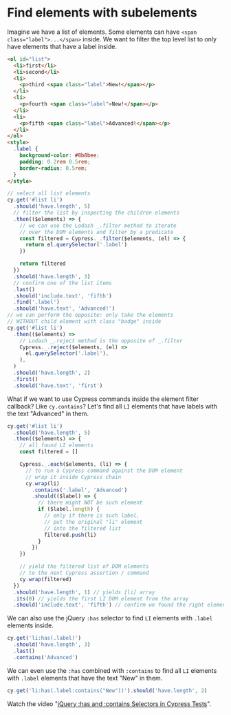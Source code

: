 # Find elements with subelements

Imagine we have a list of elements. Some elements can have `<span class="label">...</span>` inside. We want to filter the top level list to only have elements that have a label inside.

<!-- fiddle Find elements with labels inside -->

```html
<ol id="list">
  <li>first</li>
  <li>second</li>
  <li>
    <p>third <span class="label">New!</span></p>
  </li>
  <li>
    <p>fourth <span class="label">New!</span></p>
  </li>
  <li>
    <p>fifth <span class="label">Advanced!</span></p>
  </li>
</ol>
<style>
  .label {
    background-color: #8b8bee;
    padding: 0.2rem 0.5rem;
    border-radius: 0.5rem;
  }
</style>
```

```js
// select all list elements
cy.get('#list li')
  .should('have.length', 5)
  // filter the list by inspecting the children elements
  .then(($elements) => {
    // we can use the Lodash _.filter method to iterate
    // over the DOM elements and filter by a predicate
    const filtered = Cypress._.filter($elements, (el) => {
      return el.querySelector('.label')
    })

    return filtered
  })
  .should('have.length', 3)
  // confirm one of the list items
  .last()
  .should('include.text', 'fifth')
  .find('.label')
  .should('have.text', 'Advanced!')
// we can perform the opposite: only take the elements
// WITHOUT child element with class "badge" inside
cy.get('#list li')
  .then(($elements) =>
    // Lodash _.reject method is the opposite of _.filter
    Cypress._.reject($elements, (el) =>
      el.querySelector('.label'),
    ),
  )
  .should('have.length', 2)
  .first()
  .should('have.text', 'first')
```

What if we want to use Cypress commands inside the element filter callback? Like `cy.contains`? Let's find all `LI` elements that have labels with the text "Advanced" in them.

```js
cy.get('#list li')
  .should('have.length', 5)
  .then(($elements) => {
    // all found LI elements
    const filtered = []

    Cypress._.each($elements, (li) => {
      // to run a Cypress command against the DOM element
      // wrap it inside Cypress chain
      cy.wrap(li)
        .contains('.label', 'Advanced')
        .should(($label) => {
          // there might NOT be such element
          if ($label.length) {
            // only if there is such label,
            // put the original "li" element
            // into the filtered list
            filtered.push(li)
          }
        })
    })

    // yield the filtered list of DOM elements
    // to the next Cypress assertion / command
    cy.wrap(filtered)
  })
  .should('have.length', 1) // yields [li] array
  .its(0) // yields the first LI DOM element from the array
  .should('include.text', 'fifth') // confirm we found the right element
```

We can also use the jQuery `:has` selector to find `LI` elements with `.label` elements inside.

```js
cy.get('li:has(.label)')
  .should('have.length', 3)
  .last()
  .contains('Advanced')
```

We can even use the `:has` combined with `:contains` to find all `LI` elements with `.label` elements that have the text "New" in them.

```js
cy.get('li:has(.label:contains("New"))').should('have.length', 2)
```

<!-- fiddle.end -->

Watch the video "[jQuery :has and :contains Selectors in Cypress Tests](https://youtu.be/2NpHXkZN1SY)".
